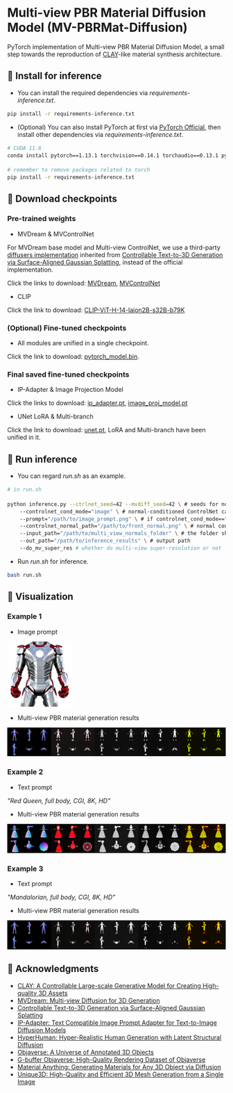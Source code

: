 # Multi-view PBR Material Diffusion Model (MV-PBRMat-Diffusion)
PyTorch implementation of Multi-view PBR Material Diffusion Model, a small step towards the reproduction of [CLAY](https://sites.google.com/view/clay-3dlm)-like material synthesis architecture.

## 🎸 Install for inference
- You can install the required dependencies via *requirements-inference.txt*.
```bash
pip install -r requirements-inference.txt
```

- (Optional) You can also install PyTorch at first via [PyTorch Official](https://pytorch.org/get-started/previous-versions/), then install other dependencies via *requirements-inference.txt*.
```bash
# CUDA 11.6
conda install pytorch==1.13.1 torchvision==0.14.1 torchaudio==0.13.1 pytorch-cuda=11.6 -c pytorch -c nvidia

# remember to remove packages related to torch
pip install -r requirements-inference.txt
```

## 🎺 Download checkpoints
### Pre-trained weights
- MVDream & MVControlNet

For MVDream base model and Multi-view ControlNet, we use a third-party [diffusers implementation](https://huggingface.co/SnowflakeWang/MV-PBRMat-Diffusion) inherited from [Controllable Text-to-3D Generation via Surface-Aligned Gaussian Splatting](https://lizhiqi49.github.io/MVControl/), instead of the official implementation.

Click the links to download: [MVDream](https://huggingface.co/SnowflakeWang/MV-PBRMat-Diffusion), [MVControlNet](https://huggingface.co/lzq49/mvcontrol-4v-normal)

- CLIP

Click the link to download: [CLIP-ViT-H-14-laion2B-s32B-b79K](https://huggingface.co/laion/CLIP-ViT-H-14-laion2B-s32B-b79K)

### (Optional) Fine-tuned checkpoints
- All modules are unified in a single checkpoint.

Click the link to download: [pytorch_model.bin]().

### Final saved fine-tuned checkpoints
- IP-Adapter & Image Projection Model

Click the links to download: [ip_adapter.pt](), [image_proj_model.pt]()

- UNet LoRA & Multi-branch

Click the link to download: [unet.pt](), LoRA and Multi-branch have been unified in it.

## 🎹 Run inference
- You can regard *run.sh* as an example.
```bash
# in run.sh

python inference.py --ctrlnet_seed=42 --mvdiff_seed=42 \ # seeds for normal-conditioned ControlNet and Multi-view PBR Diffusion
    --controlnet_cond_mode="image" \ # normal-conditioned ControlNet can take a text/image prompt as input, "text" for text prompt, "image" for image prompt
    --prompt="/path/to/image_prompt.png" \ # if controlnet_cond_mode=="text", input text prompt. if controlnet_cond_mode=="image", input /path/to/image
    --controlnet_normal_path="/path/to/front_normal.png" \ # normal condition for ControlNet, recommend to use the front view normal of the untextured mesh
    --input_path="/path/to/multi_view_normals_folder" \ # the folder should contain 6-view normals: front.png, right.png, back.png, left.png, top.png, bottom.png
    --out_path="/path/to/inference_results" \ # output path
    --do_mv_super_res # whether do multi-view super-resolution or not
```
- Run *run.sh* for inference.
```bash
bash run.sh
```

## 🎻 Visualization
### Example 1
- Image prompt

<img src="assets/ironman_rgba.png" width="150" height="150" alt="">

- Multi-view PBR material generation results

<img src="assets/eg1_results.png" alt="">

### Example 2
- Text prompt

*"Red Queen, full body, CGI, 8K, HD"*

- Multi-view PBR material generation results

<img src="assets/eg2_results.png" alt="">

### Example 3
- Text prompt

*"Mandalorian, full body, CGI, 8K, HD"*

- Multi-view PBR material generation results

<img src="assets/eg3_results.png" alt="">

## 💎 Acknowledgments
- [CLAY: A Controllable Large-scale Generative Model for Creating High-quality 3D Assets](https://sites.google.com/view/clay-3dlm)
- [MVDream: Multi-view Diffusion for 3D Generation](https://mv-dream.github.io/)
- [Controllable Text-to-3D Generation via Surface-Aligned Gaussian Splatting](https://lizhiqi49.github.io/MVControl/)
- [IP-Adapter: Text Compatible Image Prompt Adapter for Text-to-Image Diffusion Models](https://ip-adapter.github.io/)
- [HyperHuman: Hyper-Realistic Human Generation with Latent Structural Diffusion](https://snap-research.github.io/HyperHuman/)
- [Objaverse: A Universe of Annotated 3D Objects](https://objaverse.allenai.org/)
- [G-buffer Objaverse: High-Quality Rendering Dataset of Objaverse](https://aigc3d.github.io/gobjaverse/)
- [Material Anything: Generating Materials for Any 3D Object via Diffusion](https://xhuangcv.github.io/MaterialAnything/)
- [Unique3D: High-Quality and Efficient 3D Mesh Generation from a Single Image](https://wukailu.github.io/Unique3D/)